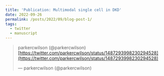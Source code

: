 ```yaml
---
title: 'Publication: Multimodal single cell in DKD'
date: 2022-09-26
permalink: /posts/2022/09/blog-post-1/
tags:
  - twitter
  - manuscript
---
```


<blockquote class="twitter-tweet" data-lang="en"><p lang="en" dir="ltr">parkercwilson (@parkercwilson) <a href="https://twitter.com/parkercwilson/status/1487293998230294528">[https://twitter.com/parkercwilson/status/1487293998230294528](https://twitter.com/parkercwilson/status/1487293998230294528) </a></p>&mdash; parkercwilson (@parkercwilson) <a href="https://twitter.com/parkercwilson/status/1487293998230294528"></a></blockquote>
<script async="" src="//platform.twitter.com/widgets.js" charset="utf-8"></script>

